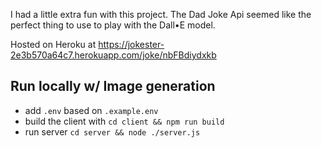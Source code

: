 I had a little extra fun with this project. The Dad Joke Api seemed like the perfect thing to use to
play with the Dall•E model.

Hosted on Heroku at https://jokester-2e3b570a64c7.herokuapp.com/joke/nbFBdiydxkb

## Run locally w/ Image generation
* add `.env` based on `.example.env`
* build the client with `cd client && npm run build`
* run server `cd server && node ./server.js`


